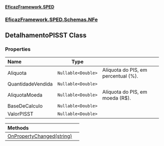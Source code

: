 #### [EficazFramework.SPED](EficazFrameworkSPED.md 'EficazFramework SPED')
### [EficazFramework.SPED.Schemas.NFe](EficazFramework.SPED.Schemas.NFe.md 'EficazFramework.SPED.Schemas.NFe')

## DetalhamentoPISST Class
### Properties

| Name | Type | |
| :--- | :---: | :--- |
| Aliquota | `Nullable<Double>` | Alíquota do PIS, em percentual (%). |
| QuantidadeVendida | `Nullable<Double>` |  |
| AliquotaMoeda | `Nullable<Double>` | Alíquota do PIS, em moeda (R$). |
| BaseDeCalculo | `Nullable<Double>` |  |
| ValorPISST | `Nullable<Double>` |  |

| Methods | |
| :--- | :--- |
| [OnPropertyChanged(string)](EficazFramework.SPED.Schemas.NFe/DetalhamentoPISST/OnPropertyChanged(string).md 'EficazFramework.SPED.Schemas.NFe.DetalhamentoPISST.OnPropertyChanged(string)') | |
